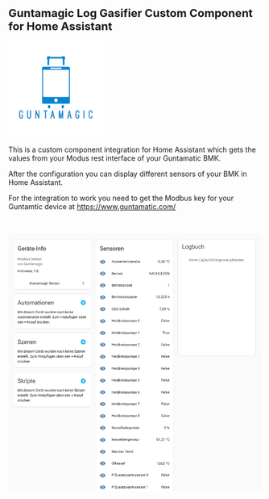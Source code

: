 <p><span style="font-size:22px;"><strong>Guntamagic Log Gasifier Custom Component for Home Assistant</strong></span></p>
<img src="https://github.com/OldGuyDevGithub/guntamagic/blob/main/custom_components/guntamagic/logo.png" alt="kessel" />
<p>This is a custom component integration for Home Assistant which gets the values from your Modus rest interface of your Guntamatic BMK.</p>
<p>After the configuration you can display different sensors of your BMK in Home Assistant.</p>
<p>For the integration to work you need to get the Modbus key for your Guntamtic device at <a target="_blank" rel="noopener noreferrer" href="https://www.guntamatic.com/">https://www.guntamatic.com/</a></p>
<p>&nbsp;</p>
<img src="https://github.com/OldGuyDevGithub/guntamagic/blob/main/media/device.png" alt="device" />
</figure>
